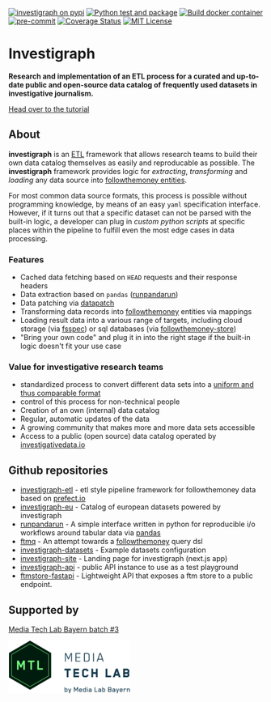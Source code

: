 [![investigraph on pypi](https://img.shields.io/pypi/v/investigraph)](https://pypi.org/project/investigraph/)
[![Python test and package](https://github.com/investigativedata/investigraph-etl/actions/workflows/python.yml/badge.svg)](https://github.com/investigativedata/investigraph-etl/actions/workflows/python.yml)
[![Build docker container](https://github.com/investigativedata/investigraph-etl/actions/workflows/build-docker.yml/badge.svg)](https://github.com/investigativedata/investigraph-etl/actions/workflows/build-docker.yml)
[![pre-commit](https://img.shields.io/badge/pre--commit-enabled-brightgreen?logo=pre-commit)](https://github.com/pre-commit/pre-commit)
[![Coverage Status](https://coveralls.io/repos/github/investigativedata/investigraph-etl/badge.svg?branch=main)](https://coveralls.io/github/investigativedata/investigraph-etl?branch=main)
[![MIT License](https://img.shields.io/pypi/l/investigraph)](https://github.com/investigativedata/investigraph-etl/blob/main/LICENSE)

# Investigraph

**Research and implementation of an ETL process for a curated and up-to-date public and open-source data catalog of frequently used datasets in investigative journalism.**

[Head over to the tutorial](./tutorial.md)

## About

**investigraph** is an [ETL](https://en.wikipedia.org/wiki/Extract,_transform,_load) framework that allows research teams to build their own data catalog themselves as easily and reproducable as possible. The **investigraph** framework provides logic for *extracting*, *transforming* and *loading* any data source into [followthemoney entities](https://followthemoney.tech/).

For most common data source formats, this process is possible without programming knowledge, by means of an easy `yaml` specification interface. However, if it turns out that a specific dataset can not be parsed with the built-in logic, a developer can plug in *custom python scripts* at specific places within the pipeline to fulfill even the most edge cases in data processing.

### Features
- Cached data fetching based on `HEAD` requests and their response headers
- Data extraction based on `pandas` ([runpandarun](https://github.com/simonwoerpel/runpandarun))
- Data patching via [datapatch](https://github.com/pudo/datapatch)
- Transforming data records into [followthemoney](https://followthemoney.tech) entities via mappings
- Loading result data into a various range of targets, including cloud storage (via [fsspec](https://filesystem-spec.readthedocs.io/en/latest/index.html)) or sql databases (via [followthemoney-store](https://github.com/alephdata/followthemoney-store))
- "Bring your own code" and plug it in into the right stage if the built-in logic doesn't fit your use case

### Value for investigative research teams
- standardized process to convert different data sets into a [uniform and thus comparable format](https://followthemoney.tech)
- control of this process for non-technical people
- Creation of an own (internal) data catalog
- Regular, automatic updates of the data
- A growing community that makes more and more data sets accessible
- Access to a public (open source) data catalog operated by [investigativedata.io](https://investigativedata.io)

## Github repositories
- [investigraph-etl](https://github.com/investigativedata/investigraph-etl) - etl style pipeline framework for followthemoney data based on [prefect.io](https://prefect.io)
- [investigraph-eu](https://github.com/investigativedata/investigraph-eu) - Catalog of european datasets powered by investigraph
- [runpandarun](https://github.com/simonwoerpel/runpandarun) - A simple interface written in python for reproducible i/o workflows around tabular data via [pandas](https://pandas.pydata.org/)
- [ftmq](https://github.com/investigativedata/ftmq) - An attempt towards a [followthemoney](https://github.com/alephdata/followthemoney) query dsl
- [investigraph-datasets](https://github.com/investigativedata/investigraph-datasets) - Example datasets configuration
- [investigraph-site](https://github.com/investigativedata/investigraph-site) - Landing page for investigraph (next.js app)
- [investigraph-api](https://github.com/investigativedata/investigraph-api) - public API instance to use as a test playground
- [ftmstore-fastapi](https://github.com/investigativedata/ftmstore-fastapi) - Lightweight API that exposes a ftm store to a public endpoint.

## Supported by
[Media Tech Lab Bayern batch #3](https://github.com/media-tech-lab)

<a href="https://www.media-lab.de/en/programs/media-tech-lab">
    <img src="https://raw.githubusercontent.com/media-tech-lab/.github/main/assets/mtl-powered-by.png" width="240" title="Media Tech Lab powered by logo">
</a>
